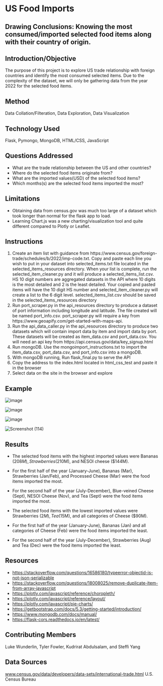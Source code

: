 # US Food Imports

## Drawing Conclusions: Knowing the most consumed/imported selected food items along with their country of origin.

## Introduction/Objective
The purpose of this project is to explore US trade relationship with foreign countries and identify the most consumed selected items. Due to the complexity of the dataset, we will only be gathering data from the year 2022 for the selected food items.

## Method
Data Collation/Filteration, 
Data Exploration, 
Data Visualization


## Technology Used
Flask,
Pymongo,
MongoDB,
HTML/CSS,
JavaScript

## Questions Addressed
- What are the trade relationship between the US and other countries?
- Where do the selected food items originate from?
- What are the imported values(USD) of the selected food items?
- Which months(s) are the selected food items imported the most?

## Limitations
- Obtaining data from census.gov was much too large of a dataset which took longer than normal for the flask app to load.
- Learning Chart.js was a new charting/visualization tool and quite different compared to Plotly or Leaflet.

## Instructions
<ol>
<li>Create an item list with guidance from https://www.census.gov/foreign-trade/schedules/b/2022/imp-code.txt. Copy and paste each line you wish to put in your dataset into selected_items.txt file located in the selected_items_resources directory. When your list is complete, run the selected_item_cleaner.py and it will produce a selected_items_list.csv. HS 10 digit numbers are aggregated datasets in the API where 10 digits is the most detailed and 2 is the least detailed. Your copied and pasted items will have the 10 digit HS number and selected_item_cleaner.py will create a list to the 6 digit level. selected_items_list.csv should be saved in the selected_items_resources directory</li>
<li>Run port_scraper.py in the api_resources directory to produce a dataset of port information including longitude and latitude. The file created will be named port_info.csv. port_scraper.py will require a key from https://www.geoapify.com/get-started-with-maps-api.</li>
<li>Run the api_data_caller.py in the api_resources directory to produce two datasets which will contain import data by item and import data by port. These datasets will be created as item_data.csv and port_data.csv. You will need an api key from https://api.census.gov/data/key_signup.html</li>
<li>Run mongoDB. Use the mongoimport_instructions.txt to import the item_data.csv, port_data.csv, and port_info.csv into a mongoDB.</li>
<li>With mongoDB running, Run flask_final.py to serve the API</li>
<li>Copy the address to the index.html located in html_css_test and paste it in the browser</li>
<li>Select data on the site in the browser and explore</li>
</ol>

## Example
![image](https://user-images.githubusercontent.com/120594187/233515828-e6a2025f-4fec-4c4e-a961-49a5f076d7b9.png)


![image](https://user-images.githubusercontent.com/120594187/233515884-d43fe605-7846-4335-98c1-dfa1deffb958.png)


![image](https://user-images.githubusercontent.com/120594187/233515960-d5bd1cf2-63f6-4153-a1ee-6617ae700e55.png)


![Screenshot (114)](https://user-images.githubusercontent.com/120594187/233516748-dc416960-efbd-4bd1-a231-a4dfc7a689a0.png)


## Results
- The selected food items with the highest imported values were Bananas ($208M), Strawberries ($210M), and NESOI cheese ($144M).
- For the first half of the year (January-June), Bananas (Mar), Strawberries (Jan/Feb), and Processed Cheese (Mar) were the food items imported the most.
- For the second half of the year (July-December), Blue-veined Cheese (Sept), NESOI Cheese (Nov), and Tea (Sept) were the food items imported the most.


- The selected food items with the lowest imported values were Strawberries ($2M), Tea ($15M), and all categories of Cheese ($90M).
- For the first half of the year (January-June), Bananas (Jan) and all categories of Cheese (Feb) were the food items imported the least.
- For the second half of the year (July-December), Strawberries (Aug) and Tea (Dec) were the food items imported the least.

## Resources
- https://stackoverflow.com/questions/16586180/typeerror-objectid-is-not-json-serializable
- https://stackoverflow.com/questions/18008025/remove-duplicate-item-from-array-javascript
- https://plotly.com/javascript/reference/choropleth/ 
- https://plotly.com/javascript/reference/layout/
- https://plotly.com/javascript/pie-charts/
- https://getbootstrap.com/docs/5.3/getting-started/introduction/
- https://www.mongodb.com/docs/manual/
- https://flask-cors.readthedocs.io/en/latest/

## Contributing Members
Luke Wunderlin, Tyler Fowler, Kudrirat Abdulsalam, and Steffi Yang

## Data Sources
www.census.gov/data/developers/data-sets/international-trade.html
U.S. Census Bureau

